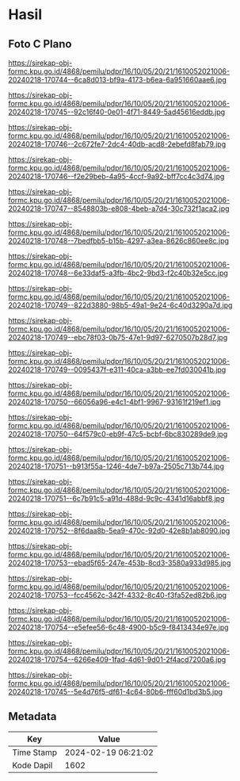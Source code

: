 # Hasil

## Foto C Plano

https://sirekap-obj-formc.kpu.go.id/4868/pemilu/pdpr/16/10/05/20/21/1610052021006-20240218-170744--6ca8d013-bf9a-4173-b6ea-6a951660aae6.jpg

https://sirekap-obj-formc.kpu.go.id/4868/pemilu/pdpr/16/10/05/20/21/1610052021006-20240218-170745--92c16f40-0e01-4f71-8449-5ad45616eddb.jpg

https://sirekap-obj-formc.kpu.go.id/4868/pemilu/pdpr/16/10/05/20/21/1610052021006-20240218-170746--2c672fe7-2dc4-40db-acd8-2ebefd8fab79.jpg

https://sirekap-obj-formc.kpu.go.id/4868/pemilu/pdpr/16/10/05/20/21/1610052021006-20240218-170746--f2e29beb-4a95-4ccf-9a92-bff7cc4c3d74.jpg

https://sirekap-obj-formc.kpu.go.id/4868/pemilu/pdpr/16/10/05/20/21/1610052021006-20240218-170747--8548803b-e808-4beb-a7d4-30c732f1aca2.jpg

https://sirekap-obj-formc.kpu.go.id/4868/pemilu/pdpr/16/10/05/20/21/1610052021006-20240218-170748--7bedfbb5-b15b-4297-a3ea-8626c860ee8c.jpg

https://sirekap-obj-formc.kpu.go.id/4868/pemilu/pdpr/16/10/05/20/21/1610052021006-20240218-170748--6e33daf5-a3fb-4bc2-9bd3-f2c40b32e5cc.jpg

https://sirekap-obj-formc.kpu.go.id/4868/pemilu/pdpr/16/10/05/20/21/1610052021006-20240218-170749--822d3880-98b5-49a1-9e24-6c40d3290a7d.jpg

https://sirekap-obj-formc.kpu.go.id/4868/pemilu/pdpr/16/10/05/20/21/1610052021006-20240218-170749--ebc78f03-0b75-47e1-9d97-6270507b28d7.jpg

https://sirekap-obj-formc.kpu.go.id/4868/pemilu/pdpr/16/10/05/20/21/1610052021006-20240218-170749--0095437f-e311-40ca-a3bb-ee7fd030041b.jpg

https://sirekap-obj-formc.kpu.go.id/4868/pemilu/pdpr/16/10/05/20/21/1610052021006-20240218-170750--66056a96-e4c1-4bf1-9967-93161f219ef1.jpg

https://sirekap-obj-formc.kpu.go.id/4868/pemilu/pdpr/16/10/05/20/21/1610052021006-20240218-170750--64f579c0-eb9f-47c5-bcbf-6bc830289de9.jpg

https://sirekap-obj-formc.kpu.go.id/4868/pemilu/pdpr/16/10/05/20/21/1610052021006-20240218-170751--b913f55a-1246-4de7-b97a-2505c713b744.jpg

https://sirekap-obj-formc.kpu.go.id/4868/pemilu/pdpr/16/10/05/20/21/1610052021006-20240218-170751--6c7b91c5-a91d-488d-9c9c-4341d16abbf8.jpg

https://sirekap-obj-formc.kpu.go.id/4868/pemilu/pdpr/16/10/05/20/21/1610052021006-20240218-170752--8f6daa8b-5ea9-470c-92d0-42e8b1ab8090.jpg

https://sirekap-obj-formc.kpu.go.id/4868/pemilu/pdpr/16/10/05/20/21/1610052021006-20240218-170753--ebad5f65-247e-453b-8cd3-3580a933d985.jpg

https://sirekap-obj-formc.kpu.go.id/4868/pemilu/pdpr/16/10/05/20/21/1610052021006-20240218-170753--fcc4562c-342f-4332-8c40-f3fa52ed82b6.jpg

https://sirekap-obj-formc.kpu.go.id/4868/pemilu/pdpr/16/10/05/20/21/1610052021006-20240218-170754--e5efee56-6c48-4900-b5c9-f8413434e97e.jpg

https://sirekap-obj-formc.kpu.go.id/4868/pemilu/pdpr/16/10/05/20/21/1610052021006-20240218-170754--6266e409-1fad-4d61-9d01-2f4acd7200a6.jpg

https://sirekap-obj-formc.kpu.go.id/4868/pemilu/pdpr/16/10/05/20/21/1610052021006-20240218-170745--5e4d76f5-df61-4c64-80b6-fff60d1bd3b5.jpg


## Metadata

| Key        | Value               |
| ---------- | ------------------- |
| Time Stamp | 2024-02-19 06:21:02 |
| Kode Dapil | 1602                |




